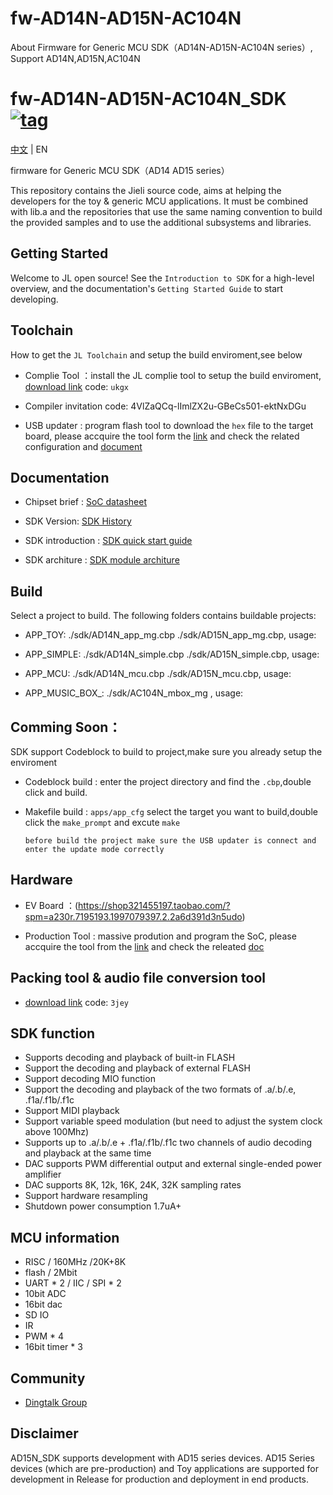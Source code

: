 # fw-AD14N-AD15N-AC104N
About Firmware for Generic MCU SDK（AD14N-AD15N-AC104N series）, Support AD14N,AD15N,AC104N

[tag download]:https://github.com/Jieli-Tech/fw-AD15N/tags
[tag_badgen]:https://img.shields.io/github/v/tag/Jieli-Tech/fw-AD15N?style=plastic&labelColor=ffffff&color=informational&label=Tag&

# fw-AD14N-AD15N-AC104N_SDK   [![tag][tag_badgen]][tag download]

[中文](./README.md) | EN

firmware for Generic MCU SDK（AD14 AD15 series）

This repository contains the Jieli source code, aims at helping the developers for the toy & generic MCU applications.
It must be combined with lib.a and the repositories that use the same
naming convention to build the provided samples and to use the additional
subsystems and libraries.

Getting Started
------------

Welcome to JL open source! See the `Introduction to SDK` for a high-level overview,
and the documentation's `Getting Started Guide` to start developing.

Toolchain
------------

How to get the `JL Toolchain` and setup the build enviroment,see below

* Complie Tool ：install the JL complie tool to setup the build enviroment, [download link](https://pan.baidu.com/s/1f5pK7ZaBNnvbflD-7R22zA) code: `ukgx`
* Compiler invitation code: 4VlZaQCq-lImlZX2u-GBeCs501-ektNxDGu

* USB updater : program flash tool to download the `hex` file to the target board, please accquire the tool form the [link](https://item.taobao.com/item.htm?spm=a1z10.1-c-s.w4004-22883854875.5.504d246bXKwyeH&id=620295020803) and check the related configuration and [document](.doc/stuff/ISD_CONFIG.INI配置文件说明.pdf)


Documentation
------------

* Chipset brief : [SoC datasheet](./doc)

* SDK Version: [SDK History](doc/AD14N-AD15N-AC104N_SDK_发布版本信息.pdf)

* SDK introduction : [SDK quick start guide](./doc/AD14N_AD15N_AC104N_SDK手册.pdf)

* SDK architure : [SDK module architure ](./doc/architure)

Build
-------------
Select a project to build. The following folders contains buildable projects:

* APP_TOY: ./sdk/AD14N_app_mg.cbp ./sdk/AD15N_app_mg.cbp, usage: 

* APP_SIMPLE: ./sdk/AD14N_simple.cbp ./sdk/AD15N_simple.cbp, usage: 

* APP_MCU: ./sdk/AD14N_mcu.cbp ./sdk/AD15N_mcu.cbp, usage:  

* APP_MUSIC_BOX_: ./sdk/AC104N_mbox_mg , usage:  

Comming Soon：
-------------

SDK support Codeblock to build to project,make sure you already setup the enviroment

* Codeblock build : enter the project directory and find the `.cbp`,double click and build.

* Makefile build : `apps/app_cfg` select the target you want to build,double click the `make_prompt` and excute `make`

  `before build the project make sure the USB updater is connect and enter the update mode correctly`


Hardware
-------------

* EV Board ：(https://shop321455197.taobao.com/?spm=a230r.7195193.1997079397.2.2a6d391d3n5udo)

* Production Tool : massive prodution and program the SoC, please accquire the tool from the [link](https://item.taobao.com/item.htm?spm=a1z10.1-c-s.w4004-22883854875.8.504d246bXKwyeH&id=620941819219) and check the releated [doc](./doc/stuff/烧写器使用说明文档.pdf)

Packing tool & audio file conversion tool
-------------

* [download link](https://pan.baidu.com/s/1ajzBF4BFeiRFpDF558ER9w#list/path=%2F) code: `3jey`
  
SDK function
-------------
* Supports decoding and playback of built-in FLASH
* Support the decoding and playback of external FLASH
* Support decoding MIO function
* Support the decoding and playback of the two formats of .a/.b/.e, .f1a/.f1b/.f1c
* Support MIDI playback
* Support variable speed modulation (but need to adjust the system clock above 100Mhz)
* Supports up to .a/.b/.e + .f1a/.f1b/.f1c two channels of audio decoding and playback at the same time
* DAC supports PWM differential output and external single-ended power amplifier
* DAC supports 8K, 12k, 16K, 24K, 32K sampling rates
* Support hardware resampling
* Shutdown power consumption 1.7uA+
  
MCU information
-------------
* RISC / 160MHz /20K+8K
* flash / 2Mbit
* UART * 2 / IIC / SPI * 2
* 10bit ADC
* 16bit dac
* SD IO
* IR
* PWM * 4
* 16bit timer * 3

Community
--------------

* [Dingtalk Group](./doc/stuff/dingtalk.jpg)

Disclaimer
------------

AD15N_SDK supports development with AD15 series devices.
AD15 Series devices (which are pre-production) and Toy applications are supported for development in Release for production and deployment in end products.
